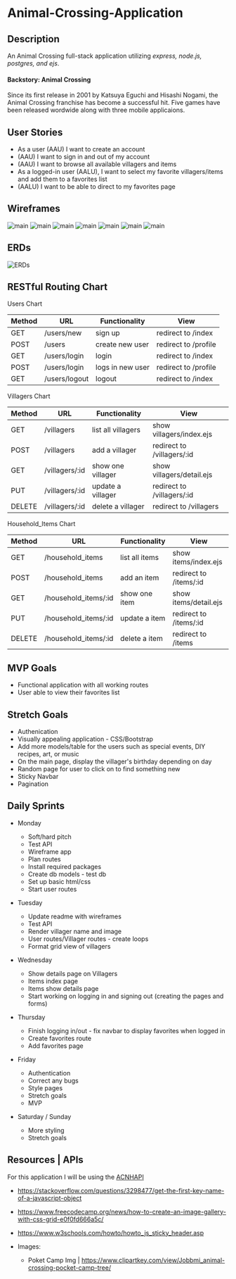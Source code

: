 # Animal-Crossing-Application

## Description

An Animal Crossing full-stack application utilizing <i>express, node.js, postgres, and ejs</i>.

#### Backstory: Animal Crossing

Since its first release in 2001 by Katsuya Eguchi and Hisashi Nogami, the Animal Crossing franchise has become a successful hit. Five games have been released wordwide along with three mobile applicaions. 

## User Stories

* As a user (AAU) I want to create an account
* (AAU) I want to sign in and out of my account
* (AAU) I want to browse all available villagers and items
* As a logged-in user (AALU), I want to select my favorite villagers/items and add them to a favorites list
* (AALU) I want to be able to direct to my favorites page

## Wireframes


![main](/public/imgs/Main.PNG)
![main](/public/imgs/submitform.PNG)
![main](/public/imgs/villagertab.PNG)
![main](/public/imgs/villagerdetail.PNG)
![main](/public/imgs/itemtab.PNG)
![main](/public/imgs/itemdetail.PNG)
![main](/public/imgs/favoritetab.PNG)

## ERDs

![ERDs](/public/imgs/ERD.PNG)

## RESTful Routing Chart
Users Chart

| Method  | URL             | Functionality   | View                 |
| ------- | ----------      | --------------  | -------------------  |
| GET     | /users/new      | sign up         | redirect to /index   |
| POST    | /users          | create new user | redirect to /profile |
| GET     | /users/login    | login           | redirect to /index   |
| POST    | /users/login    | logs in new user| redirect to /profile |
| GET     | /users/logout   | logout          | redirect to /index   |


Villagers Chart

| Method  | URL             | Functionality      | View                       |
| ------- | ----------      | --------------     | ------------------------   |
| GET     | /villagers      | list all villagers | show villagers/index.ejs   |
| POST    | /villagers      | add a villager     | redirect to /villagers/:id |
| GET     | /villagers/:id  | show one villager  | show villagers/detail.ejs  |
| PUT     | /villagers/:id  | update a villager  | redirect to /villagers/:id |
| DELETE  | /villagers/:id  | delete a villager  | redirect to /villagers     |



Household_Items Chart

| Method  | URL                   | Functionality  | View                   |
| ------- | ----------            | -------------- | ---------------------- |
| GET     | /household_items      | list all items | show items/index.ejs   |
| POST    | /household_items      | add an item    | redirect to /items/:id |
| GET     | /household_items/:id  | show one item  | show items/detail.ejs  |
| PUT     | /household_items/:id  | update a item  | redirect to /items/:id |
| DELETE  | /household_items/:id  | delete a item  | redirect to /items     |

## MVP Goals

* Functional application with all working routes
* User able to view their favorites list

## Stretch Goals

* Authenication
* Visually appealing application - CSS/Bootstrap
* Add more models/table for the users such as special events, DIY recipes, art, or music
* On the main page, display the villager's birthday depending on day
* Random page for user to click on to find something new
* Sticky Navbar
* Pagination

## Daily Sprints

* Monday
  * Soft/hard pitch
  * Test API
  * Wireframe app
  * Plan routes 
  * Install required packages
  * Create db models - test db
  * Set up basic html/css
  * Start user routes

* Tuesday
  * Update readme with wireframes
  * Test API
  * Render villager name and image
  * User routes/Villager routes - create loops
  * Format grid view of villagers

* Wednesday
  * Show details page on Villagers
  * Items index page
  * Items show details page 
  * Start working on logging in and signing out (creating the pages and forms)

* Thursday
  * Finish logging in/out - fix navbar to display favorites when logged in
  * Create favorites route
  * Add favorites page

* Friday
  * Authentication
  * Correct any bugs
  * Style pages
  * Stretch goals
  * MVP

* Saturday / Sunday
  * More styling
  * Stretch goals

## Resources | APIs

For this application I will be using the [ACNHAPI](http://achnapi.com/)

  * https://stackoverflow.com/questions/3298477/get-the-first-key-name-of-a-javascript-object
  * https://www.freecodecamp.org/news/how-to-create-an-image-gallery-with-css-grid-e0f0fd666a5c/
  * https://www.w3schools.com/howto/howto_js_sticky_header.asp
  
* Images:
  * Poket Camp Img | https://www.clipartkey.com/view/Jobbmi_animal-crossing-pocket-camp-tree/

